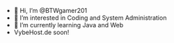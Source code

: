 - 👋 Hi, I’m @BTWgamer201
- 👀 I’m interested in Coding and System Administration 
- 🌱 I’m currently learning Java and Web
- VybeHost.de soon!
